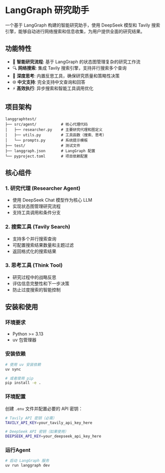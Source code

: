 # LangGraph 研究助手

一个基于 LangGraph 构建的智能研究助手，使用 DeepSeek 模型和 Tavily 搜索引擎，能够自动进行网络搜索和信息收集，为用户提供全面的研究结果。

## 功能特性

- 🤖 **智能研究流程**: 基于 LangGraph 的状态图管理复杂的研究工作流
- 🔍 **网络搜索**: 集成 Tavily 搜索引擎，支持并行搜索多个查询
- 🧠 **深度思考**: 内置反思工具，确保研究质量和策略性决策
- 🌐 **中文支持**: 完全支持中文查询和回答
- ⚡ **高效执行**: 异步搜索和智能工具调用优化

## 项目架构

```
langgraphtest/
├── src/agent/           # 核心代理代码
│   ├── researcher.py    # 主要研究代理和图定义
│   ├── utils.py         # 工具函数（搜索、思考）
│   └── prompts.py       # 系统提示模板
├── test/                # 测试文件
├── langgraph.json       # LangGraph 配置
└── pyproject.toml       # 项目依赖配置
```

## 核心组件

### 1. 研究代理 (Researcher Agent)
- 使用 DeepSeek Chat 模型作为核心 LLM
- 实现状态图管理研究流程
- 支持工具调用和条件分支

### 2. 搜索工具 (Tavily Search)
- 支持多个并行搜索查询
- 可配置搜索结果数量和主题过滤
- 返回格式化的搜索结果

### 3. 思考工具 (Think Tool)
- 研究过程中的战略反思
- 评估信息完整性和下一步决策
- 防止过度搜索的智能控制

## 安装和使用

### 环境要求
- Python >= 3.13
- uv 包管理器

### 安装依赖

```bash
# 使用 uv 安装依赖
uv sync

# 或者使用 pip
pip install -e .
```

### 环境配置

创建 `.env` 文件并配置必要的 API 密钥：

```bash
# Tavily API 密钥（必需）
TAVILY_API_KEY=your_tavily_api_key_here

# DeepSeek API 密钥（如果使用）
DEEPSEEK_API_KEY=your_deepseek_api_key_here
```

### 运行Agent

```bash
# 启动 LangGraph 服务
uv run langgraph dev

```

